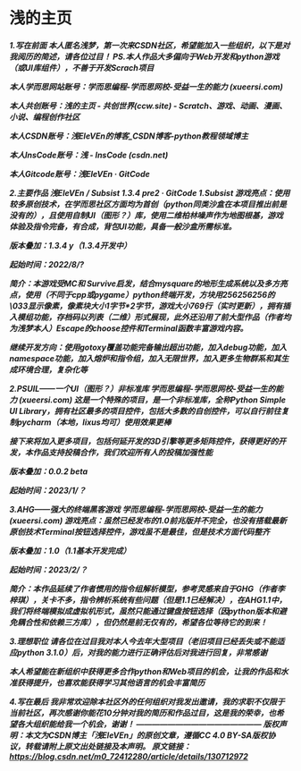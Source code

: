 <h1>浅的主页</h1>
<h5>1.写在前面 
本人匿名浅梦，第一次来CSDN社区，希望能加入一些组织，以下是对我阅历的简述，请各位过目！
PS.本人作品大多偏向于Web开发和python游戏（或UI库组件），不善于开发Scrach项目

本人学而思网站账号：学而思编程-学而思网校-受益一生的能力 (xueersi.com)       

本人共创账号：浅的主页 - 共创世界(ccw.site) - Scratch、游戏、动画、漫画、小说、编程创作社区

本人CSDN账号：浅EleVEn的博客_CSDN博客-python教程领域博主

本人InsCode账号：浅 - InsCode (csdn.net)

本人Gitcode账号：浅EleVEn · GitCode 

2.主要作品
浅EleVEn / Subsist 1.3.4 pre2 · GitCode
1.Subsist
游戏亮点：使用较多原创技术，在学而思社区方面均为首创（python同类沙盒在本项目推出前是没有的），且使用自制UI（图形？）库，使用二维柏林噪声作为地图根基，游戏体验及指令完备，有合成，背包UI功能，具备一般沙盒所需标准。

版本叠加：1.3.4 y（1.3.4开发中）

起始时间：2022/8/?

简介：本游戏受MC和 Survive启发，结合mysquare的地形生成系统以及多方亮点，使用（不同于cpp或pygame）python终端开发，方块用256*256*256的\033显示像素，像素块大小1字节*2字节，游戏大小769行（实时更新），拥有插入模组功能，存档码以列表（二维）形式展现，此外还沿用了前大型作品（作者均为浅梦本人）Escape的choose控件和Terminal函数丰富游戏内容。

继续开发方向：使用gotoxy覆盖功能完备输出超出功能，加入debug功能，加入namespace功能，加入熔炉和指令组，加入无限世界，加入更多生物群系和其生成环境合理，复杂化等

2.PSUIL——一个UI（图形？）非标准库
学而思编程-学而思网校-受益一生的能力 (xueersi.com)
这是一个特殊的项目，是一个非标准库，全称Python Simple UI Library，拥有社区最多的项目控件，包括大多数的自创控件，可以自行前往复制pycharm（本地，lixus均可）使用效果更棒

接下来将加入更多项目，包括何延开发的3D引擎等更多矩阵控件，获得更好的开发，本作品支持投稿合作，我们欢迎所有人的投稿加强性能

版本叠加：0.0.2 beta

起始时间：2023/1/？

3.AHG——强大的终端黑客游戏
学而思编程-学而思网校-受益一生的能力 (xueersi.com)
游戏亮点：虽然已经发布的1.0前兆版并不完全，也没有搭载最新原创技术Terminal按钮选择控件，游戏虽不是最佳，但是技术方面代码整齐

版本叠加：1.0（1.1基本开发完成）

起始时间：2023/2/？

简介：本作品延续了作者惯用的指令组解析模型，参考灵感来自于GHG（作者李梓琪），关卡不多，指令辨析系统有些问题（但是1.1已经解决），在AHG1.1中，我们将终端模拟成虚拟机形式，虽然只能通过键盘按钮选择（因python版本和避免耦合性和依赖三方库），但仍然是前无仅有的，希望各位等待它的到来！

3.理想职位
请各位在过目我对本人今去年大型项目（老旧项目已经丢失或不能适应python 3.1.0）后，对我的能力进行正确评估后对我进行回复，非常感谢

本人希望能在新组织中获得更多合作python和Web项目的机会，让我的作品和水准获得提升，也喜欢能获得学习其他语言的机会丰富简历

4.写在最后
我非常欢迎除本社区外的任何组织对我发出邀请，我的求职不仅限于当前社区，再次感谢你能花10分钟对我的简历和作品过目，这是我的荣幸，也希望各大组织能给我一个机会，谢谢！
————————————————
版权声明：本文为CSDN博主「浅EleVEn」的原创文章，遵循CC 4.0 BY-SA版权协议，转载请附上原文出处链接及本声明。
原文链接：https://blog.csdn.net/m0_72412280/article/details/130712972</h5>
